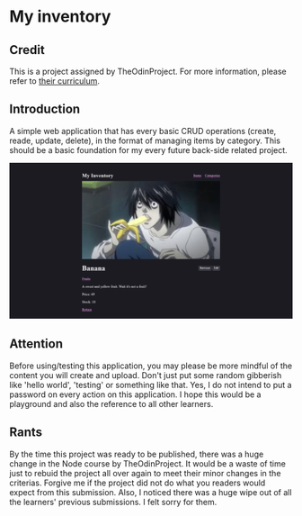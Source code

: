 # My inventory

## Credit

This is a project assigned by TheOdinProject. For more information, please refer to [their curriculum](https://www.theodinproject.com/lessons/node-path-nodejs-inventory-application).

## Introduction

A simple web application that has every basic CRUD operations (create, reade, update, delete), in the format of managing items by category. This should be a basic foundation for my every future back-side related project.

![Screenshot](image.png)

## Attention

Before using/testing this application, you may please be more mindful of the content you will create and upload. Don't just put some random gibberish like 'hello world', 'testing' or something like that. Yes, I do not intend to put a password on every action on this application. I hope this would be a playground and also the reference to all other learners.

## Rants

By the time this project was ready to be published, there was a huge change in the Node course by TheOdinProject. It would be a waste of time just to rebuid the project all over again to meet their minor changes in the criterias. Forgive me if the project did not do what you readers would expect from this submission. Also, I noticed there was a huge wipe out of all the learners' previous submissions. I felt sorry for them.

